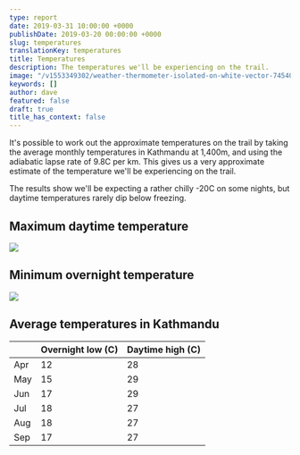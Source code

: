 ```yaml
---
type: report
date: 2019-03-31 10:00:00 +0000
publishDate: 2019-03-20 00:00:00 +0000
slug: temperatures
translationKey: temperatures
title: Temperatures
description: The temperatures we'll be experiencing on the trail.
image: "/v1553349302/weather-thermometer-isolated-on-white-vector-7454030.jpg"
keywords: []
author: dave
featured: false
draft: true
title_has_context: false
---
```


It's possible to work out the approximate temperatures on the trail by taking the average monthly temperatures in Kathmandu at 1,400m, and using the adiabatic lapse rate of 9.8C per km. This gives us a very approximate estimate of the temperature we'll be experiencing on the trail.

The results show we'll be expecting a rather chilly -20C on some nights, but daytime temperatures rarely dip below freezing.

## Maximum daytime temperature

![](https://res.cloudinary.com/wildernessprime/image/upload/v1553348976/max.svg)

## Minimum overnight temperature

![](https://res.cloudinary.com/wildernessprime/image/upload/v1553348980/min.svg)

## Average temperatures in Kathmandu

<div class="tableizer-container"> 
<table class="tableizer-table">
<thead><tr class="tableizer-firstrow"><th></th><th>Overnight low (C)</th><th>Daytime high (C)</th></tr></thead><tbody>
 <tr><td>Apr</td><td>12</td><td>28</td></tr>
 <tr><td>May</td><td>15</td><td>29</td></tr>
 <tr><td>Jun</td><td>17</td><td>29</td></tr>
 <tr><td>Jul</td><td>18</td><td>27</td></tr>
 <tr><td>Aug</td><td>18</td><td>27</td></tr>
 <tr><td>Sep</td><td>17</td><td>27</td></tr>
</tbody></table>
</div>
